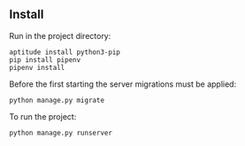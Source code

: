 <h2>Install</h2>

Run in the project directory:
```
aptitude install python3-pip
pip install pipenv
pipenv install
```

Before the first starting the server migrations must be applied:
```
python manage.py migrate
```

To run the project:
```
python manage.py runserver
```
